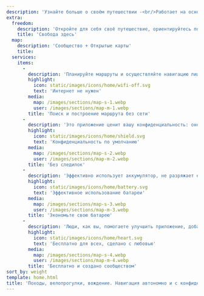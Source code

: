 ```yaml
---
description: 'Узнайте больше о своём путешествии -<br/>Работает на основе сообщества'
extra:
  freedom:
    description: 'Откройте для себя своё путешествие, ориентируйтесь по миру, сохраняя конфиденциальность и вместе со сообществом.'
    title: 'Свобода здесь'
  map:
    description: 'Сообщество + Открытые карты'
    title:
  services:
    items:
      - 
        description: 'Планируйте маршруты и осуществляйте навигацию лишь за счёт GPS за границей – мобильные данные не нужны. Ищите путевые точки в дальних походах и велопрогулках.'
        highlight:
          icon: static/images/icons/home/wifi-off.svg
          text: 'Интернет не нужен'
        media:
          map: /images/sections/map-s-1.webp
          user: /images/sections/map-m-1.webp
        title: 'Поиск и построение маршрута без сети'
      - 
        description: 'Это приложение ценит вашу конфиденциальность: оно не идентифицирует пользователей и не собирает никакой информации о вас. CoMaps также проверяется <span class="text-icon"><svg viewBox="0 0 19 19"><use href="#icon-exodus"></use></svg> [Системой Exodus](https://reports.exodus-privacy.eu.org/reports/app.comaps.google/latest/).'
        highlight:
          icon: static/images/icons/home/shield.svg
          text: 'Конфиденциальность по умолчанию'
        media:
          map: /images/sections/map-s-2.webp
          user: /images/sections/map-m-2.webp
        title: 'Без следилок'
      - 
        description: 'Эффективно использует аккумулятор, не разряжает его, как другие навигационные приложения.'
        highlight:
          icon: static/images/icons/home/battery.svg
          text: 'Эффективное использование батареи'
        media:
          map: /images/sections/map-s-3.webp
          user: /images/sections/map-m-3.webp
        title: 'Экономьте свою батарею'
      - 
        description: 'Люди, как вы, помогаете улучшить приложение, добавляя локации в <span class="text-icon"><svg viewBox="0 0 19 19"><use href="#icon-open-street-map"></use></svg> [OpenStreetMap](https://openstreetmap.org)</span>, оставляя отзывы о функциях и внося улучшения кода на <span class="text-icon"><svg viewbox="0 0 4.233 4.233"> <use href="#icon-codeberg"></use></svg> [Codeberg](https://codeberg.org/comaps)</span> – мы создаём прекрасные карты вместе. CoMaps — ответвление от Organic Maps (и Maps.Me), развиваемое сообществом свободного ПО.'
        highlight:
          icon: static/images/icons/home/heart.svg
          text: 'Бесплатно для всех, сделано с любовью'
        media:
          map: /images/sections/map-s-4.webp
          user: /images/sections/map-m-4.webp
        title: 'Бесплатно и создано сообществом'
sort_by: weight
template: home.html
title: 'Походы, велопрогулки, вождение. Навигация автономно и с конфиденциальностью'
---
```

